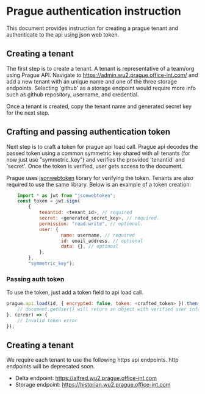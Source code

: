 # Prague authentication instruction
This document provides instruction for creating a prague tenant and authenticate to the api using json web token.

## Creating a tenant
The first step is to create a tenant. A tenant is representative of a team/org using Prague API. Navigate to https://admin.wu2.prague.office-int.com/ and add a new tenant with an unique name and one of the three storage endpoints. Selecting 'github' as a storage endpoint would require more info such as github repository, username, and credential.

Once a tenant is created, copy the tenant name and generated secret key for the next step.

## Crafting and passing authentication token
Next step is to craft a token for prague api load call. Prague api decodes the passed token using a common symmetric key shared with all tenants (for now just use "symmetric_key") and verifies the provided 'tenantid' and 'secret'. Once the token is verified, user gets access to the document.

Prague uses [jsonwebtoken](https://www.npmjs.com/package/jsonwebtoken) library for verifying the token. Tenants are also required to use the same library. Below is an example of a token creation:

```javascript
    import * as jwt from "jsonwebtoken";
    const token = jwt.sign(
        {
            tenantid: <tenant_id>, // required
            secret: <generated_secret_key>, // required.
            permission: "read:write", // optional.
            user: {
                    name: username, // required
                    id: email_address, // optional
                    data: {}, // optinoal
            },
        },
        "symmetric_key");
```

### Passing auth token
To use the token, just add a token field to api load call.
```javascript
prague.api.load(id, { encrypted: false, token: <crafted_token> }).then((document) => {
    // document.getUser() will return an object with verified user information.
}, (error) => {
    // Invalid token error
});
```

## Creating a tenant
We require each tenant to use the following https api endpoints. http endpoints will be deprecated soon.
* Delta endpoint: https://alfred.wu2.prague.office-int.com
* Storage endpoint: https://historian.wu2.prague.office-int.com